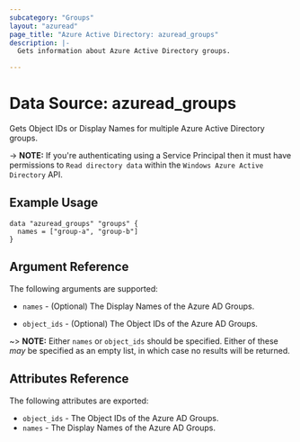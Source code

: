 ```yaml
---
subcategory: "Groups"
layout: "azuread"
page_title: "Azure Active Directory: azuread_groups"
description: |-
  Gets information about Azure Active Directory groups.

---
```


# Data Source: azuread_groups

Gets Object IDs or Display Names for multiple Azure Active Directory groups.

-> **NOTE:** If you're authenticating using a Service Principal then it must have permissions to `Read directory data` within the `Windows Azure Active Directory` API.

## Example Usage

```hcl
data "azuread_groups" "groups" {
  names = ["group-a", "group-b"]
}
```

## Argument Reference

The following arguments are supported:

* `names` - (Optional) The Display Names of the Azure AD Groups.

* `object_ids` - (Optional) The Object IDs of the Azure AD Groups.

~> **NOTE:** Either `names` or `object_ids` should be specified. Either of these _may_ be specified as an empty list, in which case no results will be returned.

## Attributes Reference

The following attributes are exported:

* `object_ids` - The Object IDs of the Azure AD Groups.
* `names` - The Display Names of the Azure AD Groups.
